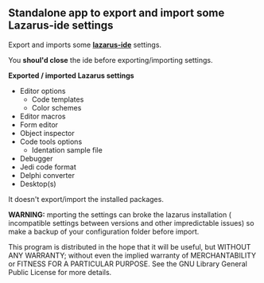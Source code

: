 
## Standalone app to export and import some **Lazarus-ide** settings

Export and imports some [**lazarus-ide**](https://www.lazarus-ide.org/) settings.

You **shoul'd close** the ide before exporting/importing settings.



**Exported / imported Lazarus settings**
 
- Editor options
	-   Code templates
	-   Color schemes
- Editor macros
- Form editor
- Object inspector
- Code tools options
	- Identation sample file  
- Debugger
- Jedi code format
- Delphi converter
- Desktop(s)

It doesn't export/import the installed packages.


**WARNING:** mporting the settings can broke the lazarus installation ( incompatible settings between versions and other impredictable issues) so make a backup of your configuration folder before import.


 This program is distributed in the hope that it will be useful, but WITHOUT
  ANY WARRANTY; without even the implied warranty of MERCHANTABILITY or
  FITNESS FOR A PARTICULAR PURPOSE. See the GNU Library General Public License
  for more details.   